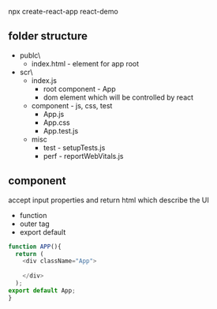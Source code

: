 
npx  create-react-app react-demo
 

## folder structure
* publc\
  * index.html  - element for app root
* scr\
  * index.js
    * root component - App
    * dom element which will be controlled by react
  * component - js, css, test
    * App.js
    * App.css
    * App.test.js
  * misc
    * test - setupTests.js
    * perf - reportWebVitals.js


## component 
accept input properties and return html which describe the UI

* function
* outer tag   
* export default  

```javascript
function APP(){
  return (
    <div className="App">
     
    </div>
  );
export default App;
}
```

